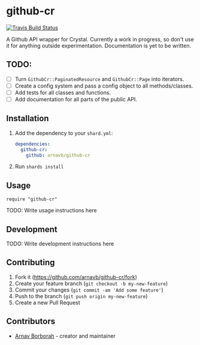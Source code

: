 # github-cr

[![Travis Build Status](https://travis-ci.org/arnavb/github-cr.svg?branch=master)](https://travis-ci.org/arnavb/github-cr)

A Github API wrapper for Crystal. Currently a work in progress, so don't use it for anything outside experimentation. Documentation is yet to be written.

## TODO:

- [ ] Turn `GithubCr::PaginatedResource` and `GithubCr::Page` into iterators.
- [ ] Create a config system and pass a config object to all methods/classes.
- [ ] Add tests for all classes and functions.
- [ ] Add documentation for all parts of the public API.

## Installation

1. Add the dependency to your `shard.yml`:

   ```yaml
   dependencies:
     github-cr:
       github: arnavb/github-cr
   ```

2. Run `shards install`

## Usage

```crystal
require "github-cr"
```

TODO: Write usage instructions here

## Development

TODO: Write development instructions here

## Contributing

1. Fork it (<https://github.com/arnavb/github-cr/fork>)
2. Create your feature branch (`git checkout -b my-new-feature`)
3. Commit your changes (`git commit -am 'Add some feature'`)
4. Push to the branch (`git push origin my-new-feature`)
5. Create a new Pull Request

## Contributors

- [Arnav Borborah](https://github.com/arnavb) - creator and maintainer
